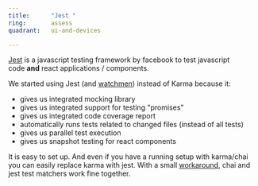 ```yaml
---
title:      "Jest "
ring:       assess
quadrant:   ui-and-devices

---
```

[Jest](https://facebook.github.io/jest/) is a javascript testing framework by facebook to test javascript code **and** react applications / components.

We started using Jest (and [watchmen](https://github.com/facebook/watchman)) instead of Karma because it:

-   gives us integrated mocking library
-   gives us integrated support for testing "promises"
-   gives us integrated code coverage report
-   automatically runs tests related to changed files (instead of all tests)
-   gives us parallel test execution
-   gives us snapshot testing for react components

It is easy to set up. And even if you have a running setup with karma/chai you can easily replace karma with jest. With a small [workaround](https://medium.com/@RubenOostinga/combining-chai-and-jest-matchers-d12d1ffd0303#.3callo273), chai and jest test matchers work fine together.
